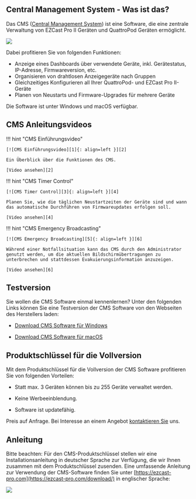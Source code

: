 ## Central Management System - Was ist das?

Das CMS ([Central Management System](https://www.ezcastpro.de/cms.php)) ist eine Software, die eine zentrale Verwaltung von EZCast Pro II Geräten und QuattroPod Geräten ermöglicht.

![](/assets/img/screenshot-cms-windows-01.png)

Dabei profitieren Sie von folgenden Funktionen:

* Anzeige eines Dashboards über verwendete Geräte, inkl. Gerätestatus, IP-Adresse, Firmwareversion, etc.
* Organisieren von drahtlosen Anzeigegeräte nach Gruppen
* Gleichzeitiges Konfigurieren all Ihrer QuattroPod- und EZCast Pro II-Geräte
* Planen von Neustarts und Firmware-Upgrades für mehrere Geräte

Die Software ist unter Windows und macOS verfügbar.

## CMS Anleitungsvideos

!!! hint "CMS Einführungsvideo"

    [![CMS Einführungsvideo][1]{: align=left }][2]
	
	Ein Überblick über die Funktionen des CMS.
	
	[Video ansehen][2]

  [1]: /assets/img/video.introduction.jpg
  [2]: https://assets.stueber.de/videos/cms.ezcastpro.introduction.de.mp4
  
!!! hint "CMS Timer Control"

    [![CMS Timer Control][3]{: align=left }][4]
	
	Planen Sie, wie die täglichen Neustartzeiten der Geräte sind und wann das automatische Durchführen von Firmwareupdates erfolgen soll.
	
	[Video ansehen][4]

  [3]: /assets/img/video.timercontrol.jpg
  [4]: https://assets.stueber.de/videos/cms.ezcastpro.timercontrol.de.mp4

!!! hint "CMS Emergency Broadcasting"

    [![CMS Emergency Broadcasting][5]{: align=left }][6]
	
	Während einer Notfallsituation kann das CMS durch den Administrator genutzt werden, um die aktuellen Bildschirmübertragungen zu unterbrechen und stattdessen Evakuierungsinformation anzuzeigen.
	
	[Video ansehen][6]

  [5]: /assets/img/video.emergencybroadcasting.jpg
  [6]: https://assets.stueber.de/videos/cms.ezcastpro.emergencybroadcasting.de.mp4

## Testversion

Sie wollen die CMS Software einmal kennenlernen? Unter den folgenden Links können Sie eine Testversion der CMS Software von den Webseiten des Herstellers laden:

* [Download CMS Software für Windows](https://ezcast-pro.com/download/cms/windows/)

* [Download CMS Software für macOS](https://ezcast-pro.com/download/cms/macos/)

## Produktschlüssel für die Vollversion

Mit dem Produktschlüssel für die Vollversion der CMS Software profitieren Sie von folgenden Vorteilen:

* Statt max. 3 Geräten können bis zu 255 Geräte verwaltet werden.

* Keine Werbeeinblendung.

* Software ist updatefähig.

Preis auf Anfrage. Bei Interesse an einem Angebot [kontaktieren Sie](https://www.stueber.de/contact.php?from=ezcastpro) uns.

## Anleitung

Bitte beachten: Für den CMS-Produktschlüssel stellen wir eine Installationsanleitung in deutscher Sprache zur Verfügung, die wir Ihnen zusammen mit dem Produktschlüssel zusenden. Eine umfassende Anleitung zur Verwendung der CMS-Software finden Sie unter [https://ezcast-pro.com](https://ezcast-pro.com/download/) in englischer Sprache:

![](/assets/img/CMS-userguide.png)